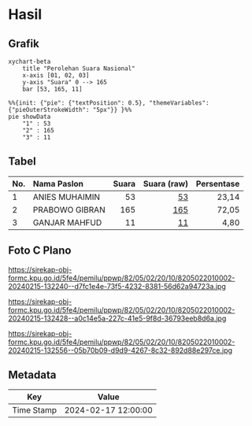 # Hasil

## Grafik

```mermaid
xychart-beta
    title "Perolehan Suara Nasional"
    x-axis [01, 02, 03]
    y-axis "Suara" 0 --> 165
    bar [53, 165, 11]
```

```mermaid
%%{init: {"pie": {"textPosition": 0.5}, "themeVariables": {"pieOuterStrokeWidth": "5px"}} }%%
pie showData
    "1" : 53
    "2" : 165
    "3" : 11
```

## Tabel

| No. | Nama Paslon    | Suara | Suara (raw) | Persentase |
|:--- |:-------------- | -----:| -----------:| ----------:|
| 1   | ANIES MUHAIMIN | 53    | [53][p-1]   | 23,14      |
| 2   | PRABOWO GIBRAN | 165   | [165][p-2]  | 72,05      |
| 3   | GANJAR MAHFUD  | 11    | [11][p-3]   | 4,80       |


[p-1]: https://github.com/gigit-pemilu/pemilu-2024/blob/main/pilpres/hitung-suara/sub/82-maluku-utara/sub/05-kepulauan-sula/sub/02-sanana/sub/2010-pastina/sub/002-tps/sub/paslon-1.txt
[p-2]: https://github.com/gigit-pemilu/pemilu-2024/blob/main/pilpres/hitung-suara/sub/82-maluku-utara/sub/05-kepulauan-sula/sub/02-sanana/sub/2010-pastina/sub/002-tps/sub/paslon-2.txt
[p-3]: https://github.com/gigit-pemilu/pemilu-2024/blob/main/pilpres/hitung-suara/sub/82-maluku-utara/sub/05-kepulauan-sula/sub/02-sanana/sub/2010-pastina/sub/002-tps/sub/paslon-3.txt

## Foto C Plano

https://sirekap-obj-formc.kpu.go.id/5fe4/pemilu/ppwp/82/05/02/20/10/8205022010002-20240215-132240--d7fc1e4e-73f5-4232-8381-56d62a94723a.jpg

https://sirekap-obj-formc.kpu.go.id/5fe4/pemilu/ppwp/82/05/02/20/10/8205022010002-20240215-132428--a0c14e5a-227c-41e5-9f8d-36793eeb8d6a.jpg

https://sirekap-obj-formc.kpu.go.id/5fe4/pemilu/ppwp/82/05/02/20/10/8205022010002-20240215-132556--05b70b09-d9d9-4267-8c32-892d88e297ce.jpg


## Metadata

| Key        | Value               |
| ---------- | ------------------- |
| Time Stamp | 2024-02-17 12:00:00 |



